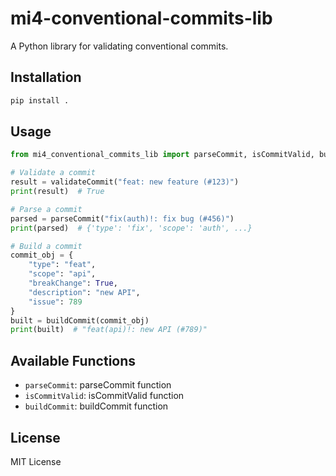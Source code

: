 # mi4-conventional-commits-lib

A Python library for validating conventional commits.

## Installation

```bash
pip install .
```

## Usage

```python
from mi4_conventional_commits_lib import parseCommit, isCommitValid, buildCommit

# Validate a commit
result = validateCommit("feat: new feature (#123)")
print(result)  # True

# Parse a commit
parsed = parseCommit("fix(auth)!: fix bug (#456)")
print(parsed)  # {'type': 'fix', 'scope': 'auth', ...}

# Build a commit
commit_obj = {
    "type": "feat",
    "scope": "api",
    "breakChange": True,
    "description": "new API",
    "issue": 789
}
built = buildCommit(commit_obj)
print(built)  # "feat(api)!: new API (#789)"
```

## Available Functions

- `parseCommit`: parseCommit function
- `isCommitValid`: isCommitValid function
- `buildCommit`: buildCommit function

## License

MIT License
